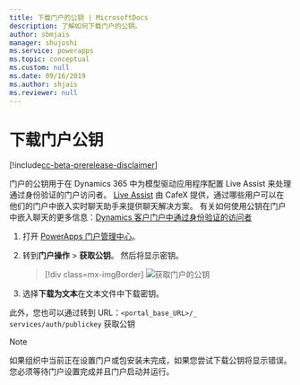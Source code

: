 ```yaml
---
title: 下载门户的公钥 | MicrosoftDocs
description: 了解如何下载门户的公钥。
author: sbmjais
manager: shujoshi
ms.service: powerapps
ms.topic: conceptual
ms.custom: null
ms.date: 09/16/2019
ms.author: shjais
ms.reviewer: null
---
```


# <a name="download-public-key-of-portal"></a>下载门户公钥

[!include[cc-beta-prerelease-disclaimer](../../../includes/cc-beta-prerelease-disclaimer.md)]

门户的公钥用于在 Dynamics 365 中为模型驱动应用程序配置 Live Assist 来处理通过身份验证的门户访问者。 [Live Assist](https://www.cafex.com/en/products/live-assist-dynamics-365/) 由 CafeX 提供，通过哪些用户可以在他们的门户中嵌入实时聊天助手来提供聊天解决方案。 有关如何使用公钥在门户中嵌入聊天的更多信息：[Dynamics 客户门户中通过身份验证的访问者](https://www.liveassistfor365.com/en/support/authenticated-visitors-in-the-dynamics-customer-portal/)

1. 打开 [PowerApps 门户管理中心](admin-overview.md)。

2.  转到**门户操作** > **获取公钥**。 然后将显示密钥。

    > [!div class=mx-imgBorder]
    > ![获取门户的公钥](../media/get-public-key.png "获取门户的公钥")

3.  选择**下载为文本**在文本文件中下载密钥。

此外，您也可以通过转到 URL：`<portal_base_URL>/_ services/auth/publickey` 获取公钥 

> [!NOTE]
> 如果组织中当前正在设置门户或包安装未完成，如果您尝试下载公钥将显示错误。 您必须等待门户设置完成并且门户启动并运行。

